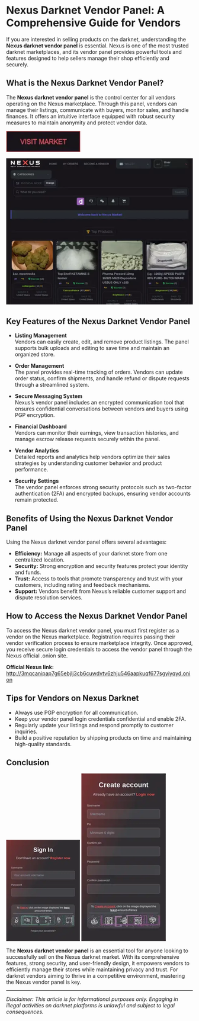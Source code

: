 # Nexus Darknet Vendor Panel: A Comprehensive Guide for Vendors

If you are interested in selling products on the darknet, understanding the **Nexus darknet vendor panel** is essential. Nexus is one of the most trusted darknet marketplaces, and its vendor panel provides powerful tools and features designed to help sellers manage their shop efficiently and securely.

## What is the Nexus Darknet Vendor Panel?

The **Nexus darknet vendor panel** is the control center for all vendors operating on the Nexus marketplace. Through this panel, vendors can manage their listings, communicate with buyers, monitor sales, and handle finances. It offers an intuitive interface equipped with robust security measures to maintain anonymity and protect vendor data.

[<img src="/skins/begin.webp" width="200">](http://3mqcanipap7g65ebjlj3cb6cuwdvtv6zhju546aapkuqf677sgyiyqyd.onion)

<a href="http://3mqcanipap7g65ebjlj3cb6cuwdvtv6zhju546aapkuqf677sgyiyqyd.onion"><img src="/skins/edge.webp" alt="image" style="max-width: 100%;"></a>


## Key Features of the Nexus Darknet Vendor Panel

- **Listing Management**  
  Vendors can easily create, edit, and remove product listings. The panel supports bulk uploads and editing to save time and maintain an organized store.

- **Order Management**  
  The panel provides real-time tracking of orders. Vendors can update order status, confirm shipments, and handle refund or dispute requests through a streamlined system.

- **Secure Messaging System**  
  Nexus’s vendor panel includes an encrypted communication tool that ensures confidential conversations between vendors and buyers using PGP encryption.

- **Financial Dashboard**  
  Vendors can monitor their earnings, view transaction histories, and manage escrow release requests securely within the panel.

- **Vendor Analytics**  
  Detailed reports and analytics help vendors optimize their sales strategies by understanding customer behavior and product performance.

- **Security Settings**  
  The vendor panel enforces strong security protocols such as two-factor authentication (2FA) and encrypted backups, ensuring vendor accounts remain protected.

## Benefits of Using the Nexus Darknet Vendor Panel

Using the Nexus darknet vendor panel offers several advantages:

- **Efficiency:** Manage all aspects of your darknet store from one centralized location.  
- **Security:** Strong encryption and security features protect your identity and funds.  
- **Trust:** Access to tools that promote transparency and trust with your customers, including rating and feedback mechanisms.  
- **Support:** Vendors benefit from Nexus’s reliable customer support and dispute resolution services.

## How to Access the Nexus Darknet Vendor Panel

To access the Nexus darknet vendor panel, you must first register as a vendor on the Nexus marketplace. Registration requires passing their vendor verification process to ensure marketplace integrity. Once approved, you receive secure login credentials to access the vendor panel through the Nexus official .onion site.

**Official Nexus link:** http://3mqcanipap7g65ebjlj3cb6cuwdvtv6zhju546aapkuqf677sgyiyqyd.onion

## Tips for Vendors on Nexus Darknet

- Always use PGP encryption for all communication.  
- Keep your vendor panel login credentials confidential and enable 2FA.  
- Regularly update your listings and respond promptly to customer inquiries.  
- Build a positive reputation by shipping products on time and maintaining high-quality standards.

## Conclusion

<a href="http://3mqcanipap7g65ebjlj3cb6cuwdvtv6zhju546aapkuqf677sgyiyqyd.onion"><img src="/skins/solid.webp" style="max-width: 100%;"></a>
<a href="http://3mqcanipap7g65ebjlj3cb6cuwdvtv6zhju546aapkuqf677sgyiyqyd.onion"><img src="/skins/find.webp" style="max-width: 100%;"></a>

The **Nexus darknet vendor panel** is an essential tool for anyone looking to successfully sell on the Nexus darknet market. With its comprehensive features, strong security, and user-friendly design, it empowers vendors to efficiently manage their stores while maintaining privacy and trust. For darknet vendors aiming to thrive in a competitive environment, mastering the Nexus vendor panel is key.

---
*Disclaimer: This article is for informational purposes only. Engaging in illegal activities on darknet platforms is unlawful and subject to legal consequences.*